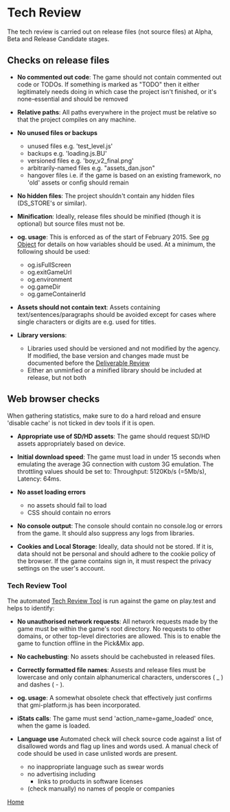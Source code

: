 # Tech Review

The tech review is carried out on release files (not source files) at Alpha, 
Beta and Release Candidate stages. 

## Checks on release files
   
* **No commented out code**: The game should not contain commented out code 
or TODOs. If something is marked as "TODO" then it either legitimately needs 
doing in which case the project isn't finished, or it's none-essential and 
should be removed

* **Relative paths**: All paths everywhere in the project must be relative so
 that the project compiles on any machine.

* **No unused files or backups** 
  * unused files e.g. 'test_level.js'
  * backups e.g. 'loading.js.BU'
  * versioned files e.g. 'boy_v2_final.png'
  * arbitrarily-named files e.g. "assets_dan.json"
  * hangover files i.e. if the game is based on an existing framework, 
  no 'old' assets or config should remain
 
* **No hidden files**: The project shouldn't contain any hidden files 
(DS_STORE's or similar).

* **Minification**:
Ideally, release files should be minified (though it is optional) but source 
files must not be.

* **og. usage**:
This is enforced as of the start of February 2015. See [og Object](og-object.md) 
for details on how variables should be used. At a minimum, 
the following should be used: 
  * og.isFullScreen
  * og.exitGameUrl
  * og.environment
  * og.gameDir
  * og.gameContainerId
 
* **Assets should not contain text**:
Assets containing text/sentences/paragraphs should be avoided except for 
cases where single characters or digits are e.g. used for titles.

* **Library versions**:
  * Libraries used should be versioned and not modified by the agency. If 
modified, the base version and changes made must be documented before the 
[Deliverable Review](deliverable-review.md)
  * Either an unminfied or a minified library should be included at release, 
  but not both

 
## Web browser checks

When gathering statistics, make sure to do a hard reload and ensure 'disable 
cache' is not ticked in dev tools if it is open.

* **Appropriate use of SD/HD assets**:
The game should request SD/HD assets appropriately based on device.

* **Initial download speed**:
The game must load in under 15 seconds when emulating the average 3G 
connection with custom 3G emulation. The throttling values should be set to:
 Throughput: 5120Kb/s (=5Mb/s), Latency: 64ms.

* **No asset loading errors**
  * no assets should fail to load
  * CSS should contain no errors

* **No console output**:
The console should contain no console.log or errors from the game. It should 
also suppress any logs from libraries. 

* **Cookies and Local Storage**:
Ideally, data should not be stored. If it is, data should not be personal and
 should adhere to the cookie policy of the browser. If the game contains sign
  in, it must respect the privacy settings on the user's account.

### Tech Review Tool

The automated [Tech Review Tool](tech-review-tool.md) is run against the game
 on play.test and helps to identify: 
 
* **No unauthorised network requests**:
All network requests made by the game must be within the game's root
directory. No requests to other domains, or other top-level directories are
allowed. This is to enable the game to function offline in the Pick&Mix app.

* **No cachebusting**:
No assets should be cachebusted in released files.

* **Correctly formatted file names**:
Assests and release files must be lowercase and only contain alphanumerical 
characters, underscores ( _ ) and dashes ( - ).

* **og. usage**:
A somewhat obsolete check that effectively just confirms that gmi-platform.js
has been incorporated.

* **iStats calls**:
The game must send 'action_name=game_loaded' once, when the game is loaded.

* **Language use**
Automated check will check source code against a list of disallowed words and 
flag up lines and words used. A manual check of code should be used in case unlisted
words are present.
  * no inappropriate language such as swear words
  * no advertising including
    * links to products in software licenses
  * (check manually) no names of people or companies

[Home](../README.md)




